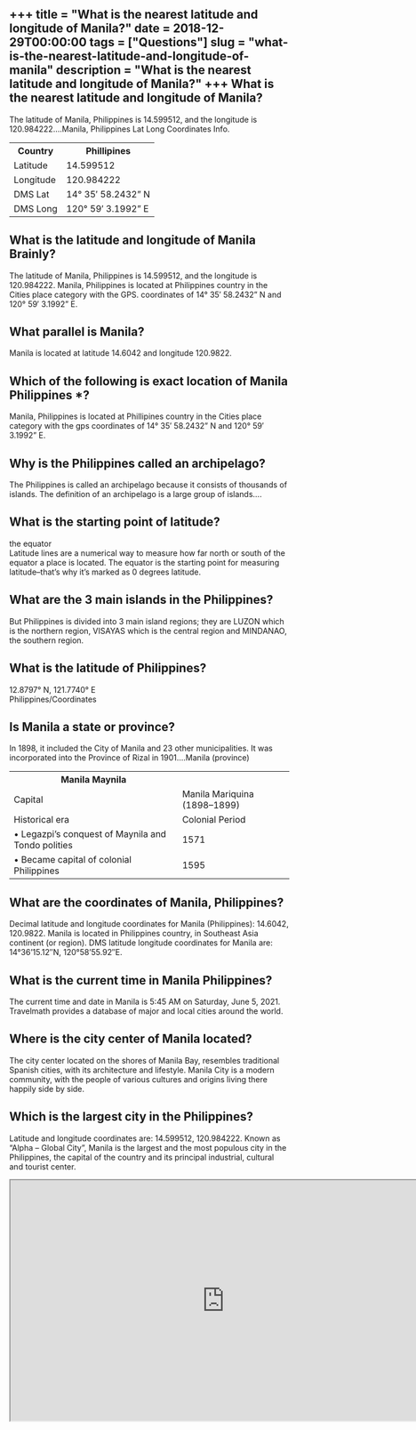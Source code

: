 +++
title = "What is the nearest latitude and longitude of Manila?"
date = 2018-12-29T00:00:00
tags = ["Questions"]
slug = "what-is-the-nearest-latitude-and-longitude-of-manila"
description = "What is the nearest latitude and longitude of Manila?"
+++
What is the nearest latitude and longitude of Manila?
-----------------------------------------------------

The latitude of Manila, Philippines is 14.599512, and the longitude is 120.984222….Manila, Philippines Lat Long Coordinates Info.

<table><tr><th>Country</th><th>Phillipines</th></tr><tr><td>Latitude</td><td>14.599512</td></tr><tr><td>Longitude</td><td>120.984222</td></tr><tr><td>DMS Lat</td><td>14° 35′ 58.2432” N</td></tr><tr><td>DMS Long</td><td>120° 59′ 3.1992” E</td></tr></table>

What is the latitude and longitude of Manila Brainly?
-----------------------------------------------------

The latitude of Manila, Philippines is 14.599512, and the longitude is 120.984222. Manila, Philippines is located at Philippines country in the Cities place category with the GPS. coordinates of 14° 35′ 58.2432” N and 120° 59′ 3.1992” E.

What parallel is Manila?
------------------------

Manila is located at latitude 14.6042 and longitude 120.9822.

Which of the following is exact location of Manila Philippines \*?
------------------------------------------------------------------

Manila, Philippines is located at Phillipines country in the Cities place category with the gps coordinates of 14° 35′ 58.2432” N and 120° 59′ 3.1992” E.

Why is the Philippines called an archipelago?
---------------------------------------------

The Philippines is called an archipelago because it consists of thousands of islands. The definition of an archipelago is a large group of islands….

What is the starting point of latitude?
---------------------------------------

the equator  
Latitude lines are a numerical way to measure how far north or south of the equator a place is located. The equator is the starting point for measuring latitude–that’s why it’s marked as 0 degrees latitude.

What are the 3 main islands in the Philippines?
-----------------------------------------------

But Philippines is divided into 3 main island regions; they are LUZON which is the northern region, VISAYAS which is the central region and MINDANAO, the southern region.

What is the latitude of Philippines?
------------------------------------

12.8797° N, 121.7740° E  
Philippines/Coordinates

Is Manila a state or province?
------------------------------

In 1898, it included the City of Manila and 23 other municipalities. It was incorporated into the Province of Rizal in 1901….Manila (province)

<table><tr><th>Manila Maynila</th></tr><tr><td>Capital</td><td>Manila Mariquina (1898–1899)</td></tr><tr><td>Historical era</td><td>Colonial Period</td></tr><tr><td>• Legazpi’s conquest of Maynila and Tondo polities</td><td>1571</td></tr><tr><td>• Became capital of colonial Philippines</td><td>1595</td></tr></table>

What are the coordinates of Manila, Philippines?
------------------------------------------------

Decimal latitude and longitude coordinates for Manila (Philippines): 14.6042, 120.9822. Manila is located in Philippines country, in Southeast Asia continent (or region). DMS latitude longitude coordinates for Manila are: 14°36’15.12″N, 120°58’55.92″E.

What is the current time in Manila Philippines?
-----------------------------------------------

The current time and date in Manila is 5:45 AM on Saturday, June 5, 2021. Travelmath provides a database of major and local cities around the world.

Where is the city center of Manila located?
-------------------------------------------

The city center located on the shores of Manila Bay, resembles traditional Spanish cities, with its architecture and lifestyle. Manila City is a modern community, with the people of various cultures and origins living there happily side by side.

Which is the largest city in the Philippines?
---------------------------------------------

Latitude and longitude coordinates are: 14.599512, 120.984222. Known as “Alpha – Global City”, Manila is the largest and the most populous city in the Philippines, the capital of the country and its principal industrial, cultural and tourist center.

<iframe allow="accelerometer; autoplay; clipboard-write; encrypted-media; gyroscope; picture-in-picture" allowfullscreen="" class="__youtube_prefs__  epyt-is-override  no-lazyload" data-no-lazy="1" data-origheight="433" data-origwidth="770" data-skipgform_ajax_framebjll="" height="433" id="_ytid_32937" loading="lazy" src="https://www.youtube.com/embed/Qqh7QZmUFi4?enablejsapi=1&autoplay=0&cc_load_policy=0&cc_lang_pref=&iv_load_policy=1&loop=0&modestbranding=0&rel=1&fs=1&playsinline=0&autohide=2&theme=dark&color=red&controls=1&" title="YouTube player" width="770"></iframe>